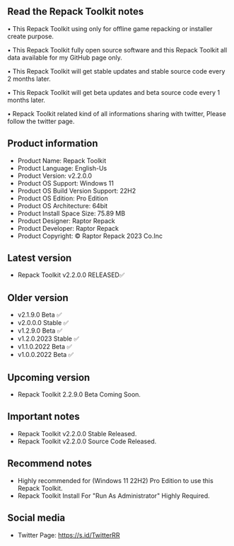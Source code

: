Read the Repack Toolkit notes
-----------------------------

• This Repack Toolkit using only for offline game repacking or installer create purpose.

• This Repack Toolkit fully open source software and this Repack Toolkit all data available for my GitHub page only.

• This Repack Toolkit will get stable updates and stable source code every 2 months later.

• This Repack Toolkit will get beta updates and beta source code every 1 months later.

• Repack Toolkit related kind of all informations sharing with twitter, Please follow the twitter page.

Product information
-------------------
- Product Name: Repack Toolkit
- Product Language: English-Us
- Product Version: v2.2.0.0
- Product OS Support: Windows 11
- Product OS Build Version Support: 22H2
- Product OS Edition: Pro Edition
- Product OS Architecture: 64bit
- Product Install Space Size: 75.89 MB
- Product Designer: Raptor Repack
- Product Developer: Raptor Repack
- Product Copyright: © Raptor Repack 2023 Co.Inc

Latest version
--------------
- Repack Toolkit v2.2.0.0 RELEASED✅

Older version
-------------
- v2.1.9.0 Beta ✅
- v2.0.0.0 Stable ✅
- v1.2.9.0 Beta ✅
- v1.2.0.2023 Stable ✅
- v1.1.0.2022 Beta ✅
- v1.0.0.2022 Beta ✅

Upcoming version
----------------
- Repack Toolkit 2.2.9.0 Beta Coming Soon.

Important notes
---------------
- Repack Toolkit v2.2.0.0 Stable Released.
- Repack Toolkit v2.2.0.0 Source Code Released.

Recommend notes
---------------
- Highly recommended for (Windows 11 22H2) Pro Edition to use this Repack Toolkit.
- Repack Toolkit Install For "Run As Administrator" Highly Required.

Social media
------------
- Twitter Page: https://s.id/TwitterRR
